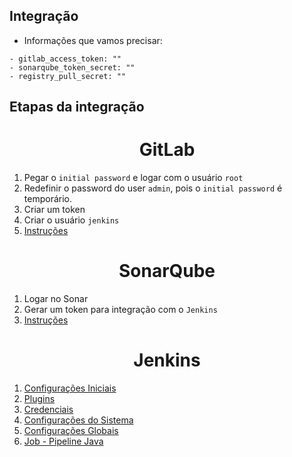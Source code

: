 ## Integração

- Informações que vamos precisar:

```console
- gitlab_access_token: ""
- sonarqube_token_secret: ""
- registry_pull_secret: ""
```

## Etapas da integração

<h1 align="center">GitLab</h1>

1. Pegar o `initial password` e logar com o usuário `root`
2. Redefinir o password do user `admin`, pois o `initial password` é temporário.
3. Criar um token
4. Criar o usuário `jenkins`
0. [Instruções](./configure_gitlab/README.md)

<h1 align="center">SonarQube</h1>

1. Logar no Sonar
2. Gerar um token para integração com o `Jenkins`
0. [Instruções](./configure_sonar/README.md)

<h1 align="center">Jenkins</h1>

1. [Configurações Iniciais](./configure_jenkins/docs/configuracoes-iniciais.md)
2. [Plugins](./configure_jenkins/docs/plugins.md)
3. [Credenciais](./configure_jenkins/docs/credenciais.md)
4. [Configurações do Sistema](./configure_jenkins/docs/configuracoes-sistema.md)
5. [Configurações Globais](./configure_jenkins/docs/configuracoes-globais.md)
6. [Job - Pipeline Java]()